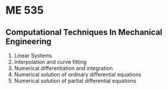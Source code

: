 # ME 535

## Computational Techniques In Mechanical Engineering

1. Linear Systems
2. Interpolation and curve fitting
3. Numerical differentiation and integration
4. Numerical solution of ordinary differential equations
5. Numerical solution of partial differential equations
        
   
